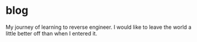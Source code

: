 # blog

My journey of learning to reverse engineer. I would like to leave the world a little better off than when I entered it.
